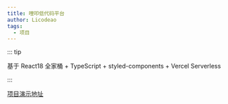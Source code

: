 ```yaml
---
title: 哩叩低代码平台
author: Licodeao
tags:
  - 项目
---
```


::: tip

基于 React18 全家桶 + TypeScript + styled-components + Vercel Serverless

:::

<!-- more -->

[项目演示地址](https://lico-lowcode-template.vercel.app/)
